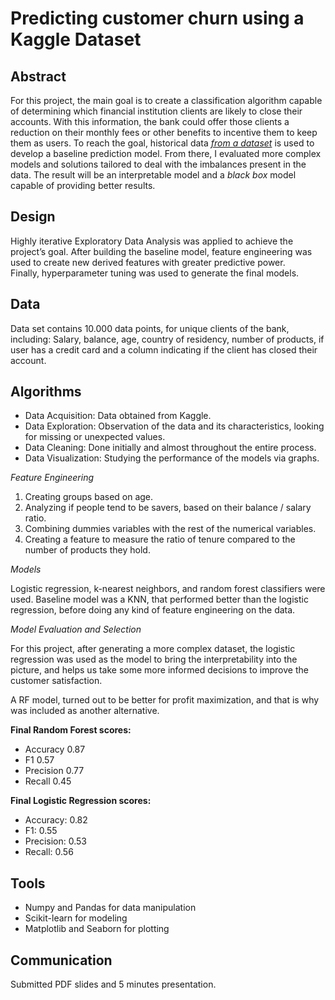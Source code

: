 # Predicting customer churn using a Kaggle Dataset


## Abstract

For this project, the main goal is to create a classification algorithm capable of determining which financial institution clients are likely to close their accounts. With this information, the bank could offer those clients a reduction on their monthly fees or other benefits to incentive them to keep them as users. To reach the goal, historical data [*from a dataset*](https://www.kaggle.com/kmalit/bank-customer-churn-prediction/data) is used to develop a baseline prediction model. From there, I evaluated more complex models and solutions tailored to deal with the imbalances present in the data. The result will be an interpretable model and a *black box* model capable of providing better results.

## Design

Highly iterative Exploratory Data Analysis was applied to achieve the project’s goal. After building the baseline model, feature engineering was used to create new derived features with greater predictive power.  
Finally, hyperparameter tuning was used to generate the final models. 



## Data

Data set contains 10.000 data points, for unique clients of the bank, including:
Salary, balance, age, country of residency, number of products, if user has a credit card and a column indicating if the client has closed their account. 

## Algorithms

* Data Acquisition: Data obtained from Kaggle. 
* Data Exploration: Observation of the data and its characteristics, looking for missing or unexpected values.
* Data Cleaning: Done initially and almost throughout the entire process.
* Data Visualization: Studying the performance of the models via graphs.

*Feature Engineering*
1. Creating groups based on age. 
2. Analyzing if people tend to be savers, based on their balance / salary ratio. 
3. Combining dummies variables with the rest of the numerical variables.
4. Creating a feature to measure the ratio of tenure compared to the number of products they hold. 



*Models*
  
Logistic regression, k-nearest neighbors, and random forest classifiers were used. Baseline model was a KNN, that performed better than the logistic regression, before doing any kind of feature engineering on the data. 

*Model Evaluation and Selection*
  
For this project, after generating a more complex dataset, the logistic regression was used as the model to bring the interpretability into the picture, and helps us take some more informed decisions to improve the customer satisfaction. 

A RF model, turned out to be better for profit maximization, and that is why was included as another alternative. 

**Final Random Forest scores:** 
   - Accuracy 0.87
   - F1 0.57
   - Precision 0.77
   - Recall 0.45

**Final Logistic Regression scores:** 
   - Accuracy: 0.82 
   - F1: 0.55
   - Precision: 0.53
   - Recall: 0.56

## Tools
- Numpy and Pandas for data manipulation
- Scikit-learn for modeling
- Matplotlib and Seaborn for plotting



## Communication


Submitted PDF slides and 5 minutes presentation.




